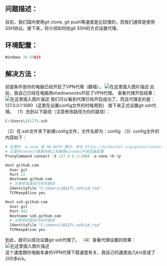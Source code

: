 ## 问题描述：
目前，我们国内使用git clone, git push等速度是比较慢的，而我们通常是使用SSH协议。接下来，将介绍如何给git SSH的方式设置代理。
## 环境配置：
```python
Windows 10 64bit
```
## 解决方法：
前提条件是你的电脑已经开启了VPN代理（翻墙），
![在这里插入图片描述](https://github.com/MaoningGuan/git-ssh-proxy/blob/master/1.png)
此处，我自己已经在电脑用shadowsocks开启了VPN代理。
查看代理开启结果：
![在这里插入图片描述](https://github.com/MaoningGuan/git-ssh-proxy/blob/master/2.png)
我们可以看到代理已经开启成功了，而且代理走的是：127.0.0.1:1080（这里在设置config文件的时候用到）
接下来正式设置git ssh代理。
（1）去到以下路径（注意修改路径为你的路径）：

```python
C:\Users\18127\.ssh
```
（2）在.ssh文件夹下新建config文件，文件名即为：config
（3）config文件的内容如下：

```python
# 这里的 -a none 是 NO-AUTH 模式，参见 https://bitbucket.org/gotoh/connect/wiki/Home 中的 More detail 一节
# 这里的connect需要转换工具需要windows环境变量配置
ProxyCommand connect -S 127.0.0.1:1080 -a none %h %p

Host github.com
  User git
  Port 22
  Hostname github.com
  # 注意修改路径为你的路径
  IdentityFile "C:\Users\18127\.ssh\id_rsa"
  TCPKeepAlive yes

Host ssh.github.com
  User git
  Port 443
  Hostname ssh.github.com
  # 注意修改路径为你的路径
  IdentityFile "C:\Users\18127\.ssh\id_rsa"
  TCPKeepAlive yes
```
到此，就可以成功设置git ssh代理了。
（4）查看代理设置的效果：
![在这里插入图片描述](https://github.com/MaoningGuan/git-ssh-proxy/blob/master/3.png)  
这个速度跟你电脑本身的VPN代理下载速度有关，我自己的速度由几k/s变成了200多k/s。
